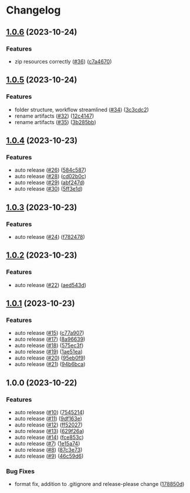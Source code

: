 # Changelog

## [1.0.6](https://github.com/sargeantPig/RTWLibTools/compare/v1.0.5...v1.0.6) (2023-10-24)


### Features

* zip resources correctly ([#36](https://github.com/sargeantPig/RTWLibTools/issues/36)) ([c7a4670](https://github.com/sargeantPig/RTWLibTools/commit/c7a4670bfa5db3265035738eee389cb56bf3d641))

## [1.0.5](https://github.com/sargeantPig/RTWLibTools/compare/v1.0.4...v1.0.5) (2023-10-24)


### Features

* folder structure, workflow streamlined ([#34](https://github.com/sargeantPig/RTWLibTools/issues/34)) ([3c3cdc2](https://github.com/sargeantPig/RTWLibTools/commit/3c3cdc29940981af98c6a443ae679d097f4341d6))
* rename artifacts ([#32](https://github.com/sargeantPig/RTWLibTools/issues/32)) ([12c4147](https://github.com/sargeantPig/RTWLibTools/commit/12c4147fbe1adca7b4b9bb5a8b2f990db3ab9ec1))
* rename artifacts ([#35](https://github.com/sargeantPig/RTWLibTools/issues/35)) ([3b285bb](https://github.com/sargeantPig/RTWLibTools/commit/3b285bbfd188808fd5884aa8b6da79760d638d7d))

## [1.0.4](https://github.com/sargeantPig/RTWLibTools/compare/v1.0.3...v1.0.4) (2023-10-23)


### Features

* auto release ([#26](https://github.com/sargeantPig/RTWLibTools/issues/26)) ([584c587](https://github.com/sargeantPig/RTWLibTools/commit/584c5874c5087cca23a1c88a3217bf8ac8bf3f82))
* auto release ([#28](https://github.com/sargeantPig/RTWLibTools/issues/28)) ([cd02b0c](https://github.com/sargeantPig/RTWLibTools/commit/cd02b0c2c5c3a84d50e7d480c44389be2f1c1050))
* auto release ([#29](https://github.com/sargeantPig/RTWLibTools/issues/29)) ([abf247d](https://github.com/sargeantPig/RTWLibTools/commit/abf247d37e04f53c1e327fcd90a1461d6513d13c))
* auto release ([#30](https://github.com/sargeantPig/RTWLibTools/issues/30)) ([5ff3e1d](https://github.com/sargeantPig/RTWLibTools/commit/5ff3e1d3062e6f35362842a2180b36c2bdd518a3))

## [1.0.3](https://github.com/sargeantPig/RTWLibTools/compare/v1.0.2...v1.0.3) (2023-10-23)


### Features

* auto release ([#24](https://github.com/sargeantPig/RTWLibTools/issues/24)) ([f782478](https://github.com/sargeantPig/RTWLibTools/commit/f782478ccc029daf7d19ff76727e5247028a9c8e))

## [1.0.2](https://github.com/sargeantPig/RTWLibTools/compare/v1.0.1...v1.0.2) (2023-10-23)


### Features

* auto release ([#22](https://github.com/sargeantPig/RTWLibTools/issues/22)) ([aed543d](https://github.com/sargeantPig/RTWLibTools/commit/aed543d6816acd4153c6aaf81f887d9741e5c5c5))

## [1.0.1](https://github.com/sargeantPig/RTWLibTools/compare/v1.0.0...v1.0.1) (2023-10-23)


### Features

* auto release ([#15](https://github.com/sargeantPig/RTWLibTools/issues/15)) ([c77a907](https://github.com/sargeantPig/RTWLibTools/commit/c77a9075be4244d172de6a08002dfa40119824df))
* auto release ([#17](https://github.com/sargeantPig/RTWLibTools/issues/17)) ([8a96639](https://github.com/sargeantPig/RTWLibTools/commit/8a96639917e46dc778203e19486a46a0d2dd8a24))
* auto release ([#18](https://github.com/sargeantPig/RTWLibTools/issues/18)) ([575ec3f](https://github.com/sargeantPig/RTWLibTools/commit/575ec3fecb97d182d102fa83bb6a7fb08132d89d))
* auto release ([#19](https://github.com/sargeantPig/RTWLibTools/issues/19)) ([1ae51ea](https://github.com/sargeantPig/RTWLibTools/commit/1ae51ea74e9fc2a7d78bd3c92e1067e02e420765))
* auto release ([#20](https://github.com/sargeantPig/RTWLibTools/issues/20)) ([95eb0f9](https://github.com/sargeantPig/RTWLibTools/commit/95eb0f9b6b7d590d97696889cfb518bac288e692))
* auto release ([#21](https://github.com/sargeantPig/RTWLibTools/issues/21)) ([94b6bca](https://github.com/sargeantPig/RTWLibTools/commit/94b6bca42fbfedc162cc9aaa8474e8ded2f4dbdd))

## 1.0.0 (2023-10-22)


### Features

* auto release ([#10](https://github.com/sargeantPig/RTWLibTools/issues/10)) ([7545214](https://github.com/sargeantPig/RTWLibTools/commit/754521494fe14d116dafce728c03a51a2e48881c))
* auto release ([#11](https://github.com/sargeantPig/RTWLibTools/issues/11)) ([9df163e](https://github.com/sargeantPig/RTWLibTools/commit/9df163e0529ab24838958572b230d87dbb89e2bc))
* auto release ([#12](https://github.com/sargeantPig/RTWLibTools/issues/12)) ([ff52027](https://github.com/sargeantPig/RTWLibTools/commit/ff52027728beb5ff72027cf8086092d48229315c))
* auto release ([#13](https://github.com/sargeantPig/RTWLibTools/issues/13)) ([629f26a](https://github.com/sargeantPig/RTWLibTools/commit/629f26aa11cc8d900dec48f2824f3445ca63adca))
* auto release ([#14](https://github.com/sargeantPig/RTWLibTools/issues/14)) ([fce853c](https://github.com/sargeantPig/RTWLibTools/commit/fce853cdf49630068bfb27422c751ad58e0832a4))
* auto release ([#7](https://github.com/sargeantPig/RTWLibTools/issues/7)) ([1e15a74](https://github.com/sargeantPig/RTWLibTools/commit/1e15a7474982fa57f60c0c91b476704012d03446))
* auto release ([#8](https://github.com/sargeantPig/RTWLibTools/issues/8)) ([87c3e73](https://github.com/sargeantPig/RTWLibTools/commit/87c3e73200ce7977f6ada5005582fb09aaca28f9))
* auto release ([#9](https://github.com/sargeantPig/RTWLibTools/issues/9)) ([46c59d6](https://github.com/sargeantPig/RTWLibTools/commit/46c59d63a5d0f5fa72ef29dbbc1009d9f91b2cc6))


### Bug Fixes

* format fix, addition to .gitignore and release-please change ([178850d](https://github.com/sargeantPig/RTWLibTools/commit/178850d5d0e3d62c052734edf66fcce27a833db1))
